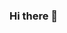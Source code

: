 ### Hi there 👋

<!--
**Java4310/Java4310** is a ✨ _special_ ✨ repository because its `README.md` (this file) appears on your GitHub profile.

Here are some ideas to get you started:

- 🔭 I’m currently working on Hello world
- 🌱 I’m currently learning Hello world
- 👯 I’m looking to collaborate on Technology
- 🤔 I’m looking for help with ...
- ⚡ Fun fact: Dolphins sleep with one eye open
-->
